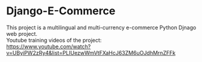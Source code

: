 # Django-E-Commerce
This project is a multilingual and multi-currency e-commerce Python Djnago web project.<br>
Youtube training videos of the project:<br>
https://www.youtube.com/watch?v=UByiPW2zRy4&list=PLIUezwWmVtFXaHcJ63ZM6uOJdhMrnZFFk
